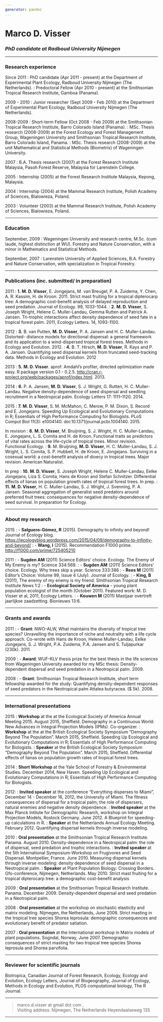 ```yaml
---
generator: pandoc
...
```


Marco D. Visser
===============

### *PhD candidate at Radboud University Nijmegen*

------------------------------------------------------------------------

### Research experience

Since 2011
:   PhD candidate (Apr 2011 - present) at the Department of Experimental
    Plant Ecology, Radboud University Nijmegen (The Netherlands).
:   Predoctoral Fellow (Apr 2010 - present) at the Smithsonian Tropical
    Research Institute, Gamboa (Panama).

2009 - 2010
:   Junior researcher (Sept 2009 - Feb 2010) at the Department of
    Experimental Plant Ecology, Radboud University Nijmegen (The
    Netherlands).

2008-2009
:   Short-term Fellow (Oct 2008 - Feb 2009) at the Smithsonian Tropical
    Research Institute, Barro Colorado Island (Panama).
:   MSc. Thesis research (2008-2009) at the Forest Ecology and Forest
    Management Group, Wageningen University and Smithsonian Tropical
    Research Institute, Barro Colorado Island, Panama.
:   MSc. Thesis research (2008-2009) at the unit Mathematical and
    Statistical Methods (Biometris) of Wageningen University.

2007
:   B.A. Thesis research (2007) at the Forest Research Institute
    Malaysia, Pasoh Forest Reserve, Malaysia for Larenstein College.

2005
:   Internship (2005) at the Forest Research Institute Malaysia, Kepong,
    Malaysia.

2004
:   Internship (2004) at the Mammal Research Institute, Polish Academy
    of Sciences, Bialowieza, Poland.

2003
:   Volunteer (2003) at the Mammal Research Institute, Polish Academy of
    Sciences, Bialowieza, Poland.

------------------------------------------------------------------------

### Education

September, 2009
:   Wageningen University and research centre, M.Sc. (cum laude, highest
    distinction at WU). Forestry and Nature Conservation, with a minor
    in Mathematics and Statistical Methods.

September, 2007
:   Larenstein University of Applied Sciences, B.A. Forestry and Nature
    Conservation, with specialization in Tropical Forestry.

------------------------------------------------------------------------

### Publications (inc. submitted/ in preparation)

2011
:   **1.** **M. D. Visser**, E. Jongejans, M. van Breugel, P. A.
    Zuidema, Y. Chen, A. R. Kassim, H. de Kroon. 2011. Strict mast
    fruiting for a tropical dipterocarp tree: A demographic cost-benefit
    analysis of delayed reproduction and seed predation. Journal of
    Ecology. 99, 1033-1044.
:   **2.** **M. D. Visser**, S. Joseph Wright, Helene C. Muller-Landau,
    Gemma Rutten and Patrick A. Jansen. Tri-trophic interactions affect
    density dependence of seed fate in a tropical forest palm. 2011,
    Ecology Letters. 14, 1093-1100.

2012
:   **3.** B. van Putten, **M. D. Visser**, P. A. Jansen and H. C.
    Muller-Landau. Distorted- distance models for directional dispersal:
    a general framework and its application to a wind-dispersed tropical
    forest trees. Methods in Ecology and Evolution. 2012.
:   **4.** B. T. Hirsch, **M. D. Visser**, R. Kays and P. A. Jansen.
    Quantifying seed dispersal kernels from truncated seed-tracking
    data. Methods in Ecology and Evolution. 2012

2013
:   **5.** **M. D. Visser**. aprof: Amdahl’s profiler, directed
    optimization made easy. R package version 0.1 - 0.2.5.
    http://cran.r-project.org/web/packages/aprof/index.html. 2013.

2014
:   **6.** P. A. Jansen, **M. D. Visser**, S. J. Wright, G. Rutten, H.
    C. Muller-Landau. Negative density-dependence of seed dispersal and
    seedling recruitment in a Neotropical palm. Ecology Letters 17:
    1111–1120. 2014.

2015
:   **7.** **M. D. Visser**, S. M. McMahon, C. Merow, P. M. Dixon, S.
    Record and E. Jongejans. Speeding Up Ecological and Evolutionary
    Computations in R; Essentials of High Performance Computing for
    Biologists. PLoS Comput Biol 11(3): e1004140.
    doi:10.1371/journal.pcbi.1004140. 2015.

In revision
:   **8.** **M. D. Visser**, M. Bruijning, S. J. Wright, H. C.
    Muller-Landau, E. Jongejans, L. S. Comita and H. de Kroon.
    Functional traits as predictors of vital rates across the life-cycle
    of tropical trees. Minor revision. Functional Ecology.
:   **9.** M. Bruijning, **M. D. Visser**, H. C. Muller-Landau, S. J.
    Wright, L. S. Comita, S. P. Hubbell, H. de Kroon, E. Jongejans.
    Surviving in a cosexual world: a cost-benefit analysis of dioecy in
    tropical trees. Major revision. American Naturalist.

In prep
:   **10.** **M. D. Visser**, S. Joseph Wright, Helene C. Muller-Landau,
    Eelke Jongejans, Liza S. Comita, Hans de Kroon and Stefan Schnitzer.
    Differential effects of lianas on population growth rates of
    tropical forest trees. In prep.
:   **11.** **M. D. Visser**, H. C. Muller-Landau, S. J. Wright, J.
    Svenning, P. A. Jansen. Seasonal aggregation of generalist seed
    predators around preferred fruit trees: consequences for negative
    density-dependence of seed survival. In preparation for Ecology.

------------------------------------------------------------------------

### About my research

2015
:   - **Salguero-Gómez, R** (2015). Demography to infinity and beyond!
    Journal of Ecology blog.
    https://jecologyblog.wordpress.com/2015/04/09/demography-to-infinity-and-beyond/
:   - **Wang, I** (2015). Recommendation F1000 prime.
    http://f1000.com/prime/725405210

<!-- -->

2011
:   - **Sugden AM** (2011) Science Editors’ choice. Ecology. The Enemy
    of My Enemy is my? Science 334:569.
:   - **Sugden AM** (2011) Science Editors’ choice. Ecology. Why trees
    skip a year. Science 333:386
:   - **Rees M** (2011) Editor’s Choice: Volume 99, Issue 4 (July).
    Journal of Ecology.
:   - **King, B** (2011), The enemy of my enemy is my friend.
    Smithsonian Tropical Research Institute News 1:2
:   - **Ecological Society of America** - young plant population
    ecologist of the month (October 2011). Featured work: M. D. Visser
    et al, 2011, Ecology Letters.
:   - **Kouwen M** (2011) Mastjaar overtreft jaarlijkse zaadzetting.
    Bionieuws 13:6.

------------------------------------------------------------------------

### Grants and awards

2011
:   - **Grant**: NWO-ALW, What maintains the diversity of tropical tree
    species? Unravelling the importance of niche and neutrality with a
    life cycle approach. Co-wrote with Hans de Kroon, Helene
    Muller-Landau, Eelke Jongejans, S. J. Wright, P.A. Zuidema, P.A.
    Jansen and S. Tuljapurkar (230k). 2011.

2009
:   - **Award**: WUF-KLV thesis prize for the best thesis in the life
    sciences from Wageningen University awarded for my MSc thesis:
    Density-dependent dispersal and seed predation in a Neotropical
    palm. 2009.

2008
:   - **Grant**: Smithsonian Tropical Research Institute, short term
    fellowship awarded for the study: Quantifying density-dependent
    responses of seed predators in the Neotropical palm Attalea
    butyracea. (\$ 5k). 2008.

------------------------------------------------------------------------

### International presentations

2015
:   **Workshop** at the at the Ecological Society of America Annual
    Meeting 2015. August 2015, Sheffield. Demography in a Continuous
    World: New Advances in Integral Projection Models (IPMs).
    Co-organizer.
:   **Workshop** at the at the British Ecological Society Symposium
    “Demography Beyond The Population”. March 2015, Sheffield. Speeding
    Up Ecological and Evolutionary Computations in R; Essentials of High
    Performance Computing for Biologists.
:   **Speaker** at the British Ecological Society Symposium “Demography
    Beyond The Population”. March 2015, Sheffield. Differential effects
    of lianas on population growth rates of tropical forest trees.

2014
:   **Short Workshop** at the Yale School of Forestry & Environmental
    Studies. December 2014, New Haven. Speeding Up Ecological and
    Evolutionary Computations in R; Essentials of High Performance
    Computing for Biologists.

2012:
:   **Invited speaker** at the conference “Everything disperses to
    Miami”, December 14 - December 16, 2012, the University of Miami.
    The fitness consequences of dispersal for a tropical palm; the role
    of dispersers, natural enemies and negative density dependence.
:   **Invited speaker** at the Max Planck Intitute for Demographic
    Research, workshop on Integral Projection Models, Rostock Germany.
    June 2012. A Blueprint for speeding-up calculations in R.
:   **Speaker** at the Netherlands Annual Ecology Meeting. February
    2012. Quantifying dispersal kernels through inverse modeling.

2010
:   **Oral presentation** at the Smithsonian Tropical Research
    Institute. Panama. August 2010. Density-dependence in a Neotropical
    palm: the role of dispersal, seed predation and trophic
    interactions.
:   **Invited speaker** at the 5th International Symposium-Workshop on
    Frugivores and Seed Dispersal. Montpellier, France. June 2010.
    Measuring dispersal kernels through inverse modeling: density
    dependence of seed dispersal in a Neotropical palm.
:   **Speaker** at Plant Population Biology: Crossing Borders.
    Gfo-conference, Nijmegen, Netherlands. May 2010. Strict mast
    fruiting for a tropical dipterocarp tree: a demographic cost-benefit
    analysis

2009
:   **Oral presentation** at the Smithsonian Tropical Research
    Institute. Panama. December 2009. Density-dependent dispersal and
    seed predation in a Neotropical palm.

2008
:   **Oral presentation** at the workshop on stochastic elasticity and
    matrix modeling. Nijmegen, the Netherlands, June 2008. Strict
    masting in the tropical tree species Shorea leprosula: demographic
    consequences and evolutionary benefit of predator satiation.

2007
:   **Oral presentation** at the International workshop in Matrix models
    of plant populations. Sogndal, Norway, June 2007. Demographic
    consequences of strict masting for two tropical tree species Shorea
    leprosula and Shorea parvifolia.

------------------------------------------------------------------------

### Reviewer for scientific journals

Biotropica, Canadian Journal of Forest Research, Ecology, Ecology and
Evolution, Ecology Letters, Journal of Biogeography, Journal of Ecology,
Methods in Ecology and Evolution, PLOS computational biology, The R
Journal.

------------------------------------------------------------------------

> marco.d.visser at gmail dot com
> ,\
> Visiting address: Nijmegen, The Netherlands Heyendaalseweg 135

------------------------------------------------------------------------
